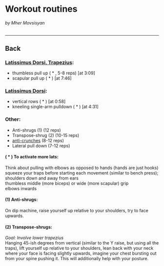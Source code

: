 # Workout routines
###### by Mher Movsisyan
---

## Back  

### [Latissimus Dorsi, Trapezius](https://www.youtube.com/watch?v=8LJ3Q3Fsrzs):  
- thumbless pull up ( * , 5-8 reps) [at 3:09]  
- scapular pull up ( * ) [at 7:46]  


### [Latissimus Dorsi](https://www.youtube.com/watch?v=pvy7dGScj_0):  
- vertical rows ( * ) [at 0:58]  
- kneeling single-arm pulldown ( * ) [at 4:31]  


### Other:  
- Anti-shrugs (1) (12 reps)
- Transpose-shrug (2) (10-15 reps)  
- [anti-crunches](https://www.youtube.com/watch?v=5RIRCJBeMF0) (8-12 reps)  
- Lateral pull down (7-12 reps)


#### ( * ) To activate more lats:
Think about pulling with elbows as opposed to hands (hands are just hooks)  
squeeze your traps before starting each movement (similar to bench press); shoulders down and away from ears  
thumbless middle (more biceps) or wide (more scapular) grip  
elbows inwards


#### (1) Anti-shrugs:
On dip machine, raise yourself up relative to your shoulders, try to face upwards.


#### (2) Transpose-shrugs:
*Goal: Involve lower trapezius*  
Hanging 45-ish degrees from vertical (similar to the Y raise, but using all the traps), lift yourself up relative to your shoulders, 
lean back with your neck where your face is facing slightly upwards, imagine your chest bursting out from your spine pushing it. This will additionally 
help with your posture.  
